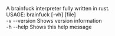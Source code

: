 A brainfuck interpreter fully written in rust. <br>
USAGE: brainfuck [-vh] [file]<br>
    -v --version             Shows version information<br>
    -h --help                Shows this help message<br>
